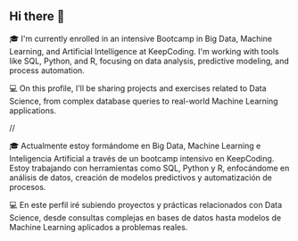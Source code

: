 ## Hi there 👋

🎓 I'm currently enrolled in an intensive Bootcamp in Big Data, Machine Learning, and Artificial Intelligence at KeepCoding. I'm working with tools like SQL, Python, and R, focusing on data analysis, predictive modeling, and process automation.

💻 On this profile, I'll be sharing projects and exercises related to Data Science, from complex database queries to real-world Machine Learning applications.

//

🎓 Actualmente estoy formándome en Big Data, Machine Learning e Inteligencia Artificial a través de un bootcamp intensivo en KeepCoding. Estoy trabajando con herramientas como SQL, Python y R, enfocándome en análisis de datos, creación de modelos predictivos y automatización de procesos.

💻 En este perfil iré subiendo proyectos y prácticas relacionados con Data Science, desde consultas complejas en bases de datos hasta modelos de Machine Learning aplicados a problemas reales.



<!--
**Adrilp01/Adrilp01** is a ✨ _special_ ✨ repository because its `README.md` (this file) appears on your GitHub profile.

Here are some ideas to get you started:

- 🔭 I’m currently working on ...
- 🌱 I’m currently learning ...
- 👯 I’m looking to collaborate on ...
- 🤔 I’m looking for help with ...
- 💬 Ask me about ...
- 📫 How to reach me: ...
- 😄 Pronouns: ...
- ⚡ Fun fact: ...
-->
